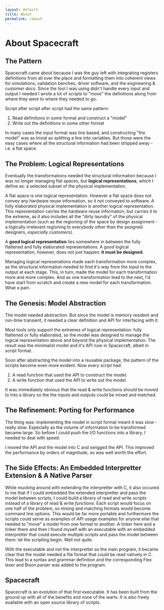 ```yaml
---
layout: default
title: About
permalink: /about
---
```


About Spacecraft
================


The Pattern
-----------

Spacecraft came about because I was the guy left with integrating registers 
definitions from all over the place and formatting them into coherent views 
for simulations, validation benches, driver software, and the engineering & 
customer docs.  Since the tool I was using didn't handle every input and output 
I needed I wrote a lot of scripts to "move" the definitions along from where 
they were to where they needed to go.

Script after script after script had the same pattern:

1. Read definitions in some format and construct a "model"
2. Write out the definitions in some other format

In many cases the input format was line based, and constructing "the model" was 
as trivial as splitting a line into variables.  But those were the easy cases
where all the structural information had been stripped away - i.e. a flat space.


The Problem: Logical Representations
------------------------------------

Eventually the transformations needed the structural information because I was
no longer managing flat spaces, but **logical representations**, which I define
as: a selected subset of the physical implementation.

A flat space is one logical representation.  However a flat space does not 
convey any hardware reuse information, so it not conveyed to software.  A 
fully elaborated physical implementation is another logical representation. 
This representation carries the hardware reuse information, but carries it to 
the extreme, as it also includes all the "dirty laundry" of the physical 
implementation (such as the regioning of the space by design assignment - a 
logically irrelevant regioning to everybody other than the assigned designers, 
*especially customers*).

A **good logical representation** lies somewhere in between the fully flattened 
and fully elaborated representations. A good logical representation, however, 
does not just happen: **it must be designed**.

Managing logical represenations made each transformation more complex, as the
structural information needed to find it's way from the input to the output 
at each stage.  This, in turn, made the model for each transformation more and 
more complex.  And as one transformation lead to the next, I'd have start from 
scratch and create a new model for each transformation.  What a pain.


The Genesis: Model Abstraction
------------------------------

The model needed abstraction.  But since the model is memory resident and 
run-time transient, it needed a clear definition and API for interfacing
with it.  

Most tools only support the extremes of logical representation: fully flattened 
or fully elaborated, so the model was designed to manage the logical 
representation above and beyond the physical implementation.  The result was 
the minimalist model and it's API now in Spacecraft, albeit in script format.

Soon after abstracting the model into a reusable package, the pattern of the
scripts become even more evident. Now every script had:

1. A read function that used the API to construct the model.
2. A write function that used the API to write out the model.

It was immediately obvious that the read & write functions should be moved to 
into a library so the the inputs and outputs could be mixed and matched.


The Refinement: Porting for Performance
---------------------------------------

The thing was: implementing the model in script format meant it was slow - really
slow.  Especially as the volume of information to be transformed became large.
So before I could push the I/O functions into a library, I needed to deal with 
speed.

I moved the API and the model into C and swigged the API.  This improved the 
performance by orders of magnitude, so was well worth the effort.


The Side Effects: An Embedded Interpretter Extension & A Native Parser
----------------------------------------------------------------------

While mucking around with extending the interpretter with C, it also occured to 
me that if I could embedded the extended interpretter and pass the model between 
scripts, I could build a library of read and write _scripts_ instead of a library 
of read & write _functions_.  Each script would focus on one half of the problem,
so mixing and matching formats would become command line options.  This would
be far more portable and furthermore the scripts could serve as examples of API 
usage examples for anyone else that needed to "move" a model from one format 
to another.  A tinker here and a tinker there and then I found myself with an 
executable with an embedded interpretter that could execute multiple scripts and 
pass the model between them: let the scripting begin.  Well not quite.

With the executable and not the interpretter as the main program, it became 
clear that the model needed a file format that could be read natively in C. This 
lead to a syntax and grammar definition and the corresponding Flex lexer and 
Bison parser was added to the program.


Spacecraft
----------

Spacecraft is an evolution of that first executable.  It has been built from the 
ground up with all of the benefits and none of the warts.  It is also freely 
available with an open source library of scripts.

